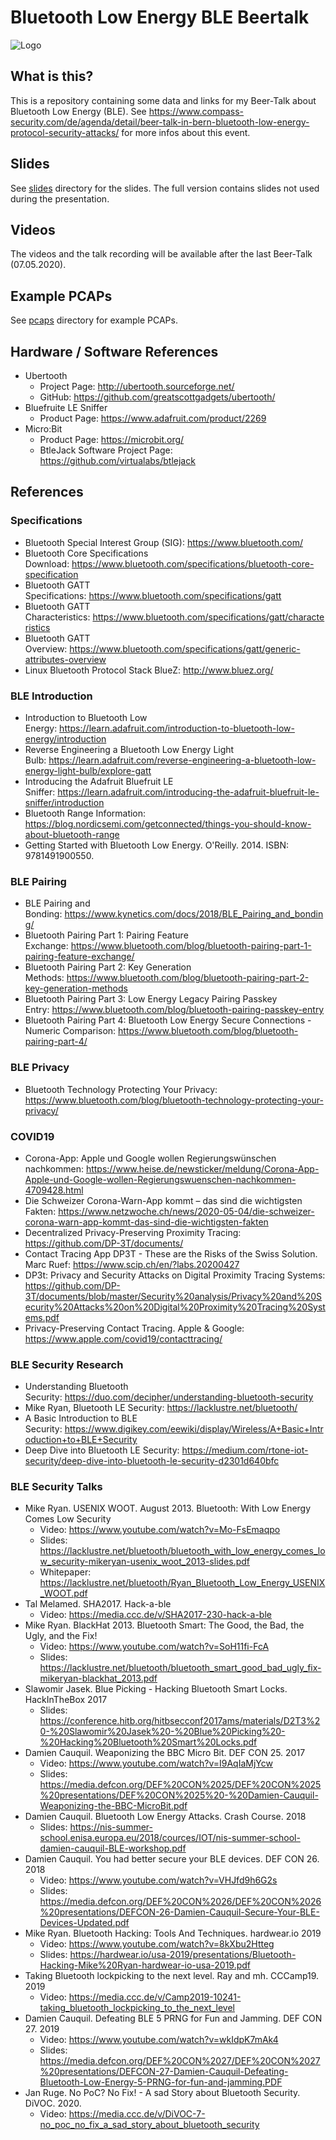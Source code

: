 # Bluetooth Low Energy BLE Beertalk

![Logo](logo.png)

## What is this?

This is a repository containing some data and links for my Beer-Talk about Bluetooth Low Energy (BLE).
See https://www.compass-security.com/de/agenda/detail/beer-talk-in-bern-bluetooth-low-energy-protocol-security-attacks/ for more infos about this event.

## Slides

See [slides](./slides) directory for the slides. The full version contains
slides not used during the presentation.

## Videos

The videos and the talk recording will be available after the last Beer-Talk (07.05.2020).

## Example PCAPs

See [pcaps](./pcaps) directory for example PCAPs.

## Hardware / Software References

- Ubertooth
  - Project Page: http://ubertooth.sourceforge.net/
  - GitHub: https://github.com/greatscottgadgets/ubertooth/
- Bluefruite LE Sniffer
  - Product Page: https://www.adafruit.com/product/2269
- Micro:Bit
  - Product Page: https://microbit.org/
  - BtleJack Software Project Page: https://github.com/virtualabs/btlejack

## References

### Specifications

* Bluetooth Special Interest Group (SIG): https://www.bluetooth.com/
* Bluetooth Core Specifications Download: https://www.bluetooth.com/specifications/bluetooth-core-specification
* Bluetooth GATT Specifications: https://www.bluetooth.com/specifications/gatt
* Bluetooth GATT Characteristics: https://www.bluetooth.com/specifications/gatt/characteristics
* Bluetooth GATT Overview: https://www.bluetooth.com/specifications/gatt/generic-attributes-overview
* Linux Bluetooth Protocol Stack BlueZ: http://www.bluez.org/

### BLE Introduction

* Introduction to Bluetooth Low Energy: https://learn.adafruit.com/introduction-to-bluetooth-low-energy/introduction
* Reverse Engineering a Bluetooth Low Energy Light Bulb: https://learn.adafruit.com/reverse-engineering-a-bluetooth-low-energy-light-bulb/explore-gatt
* Introducing the Adafruit Bluefruit LE Sniffer: https://learn.adafruit.com/introducing-the-adafruit-bluefruit-le-sniffer/introduction
* Bluetooth Range Information: https://blog.nordicsemi.com/getconnected/things-you-should-know-about-bluetooth-range
* Getting Started with Bluetooth Low Energy. O'Reilly. 2014. ISBN: 9781491900550.

### BLE Pairing

* BLE Pairing and Bonding: https://www.kynetics.com/docs/2018/BLE_Pairing_and_bonding/
* Bluetooth Pairing Part 1: Pairing Feature Exchange: https://www.bluetooth.com/blog/bluetooth-pairing-part-1-pairing-feature-exchange/
* Bluetooth Pairing Part 2: Key Generation Methods: https://www.bluetooth.com/blog/bluetooth-pairing-part-2-key-generation-methods
* Bluetooth Pairing Part 3: Low Energy Legacy Pairing Passkey Entry: https://www.bluetooth.com/blog/bluetooth-pairing-passkey-entry
* Bluetooth Pairing Part 4: Bluetooth Low Energy Secure Connections - Numeric Comparison: https://www.bluetooth.com/blog/bluetooth-pairing-part-4/

### BLE Privacy

* Bluetooth Technology Protecting Your Privacy: https://www.bluetooth.com/blog/bluetooth-technology-protecting-your-privacy/

### COVID19

* Corona-App: Apple und Google wollen Regierungswünschen nachkommen: https://www.heise.de/newsticker/meldung/Corona-App-Apple-und-Google-wollen-Regierungswuenschen-nachkommen-4709428.html
* Die Schweizer Corona-Warn-App kommt – das sind die wichtigsten Fakten: https://www.netzwoche.ch/news/2020-05-04/die-schweizer-corona-warn-app-kommt-das-sind-die-wichtigsten-fakten
* Decentralized Privacy-Preserving Proximity Tracing: https://github.com/DP-3T/documents/
* Contact Tracing App DP3T - These are the Risks of the Swiss Solution. Marc Ruef: https://www.scip.ch/en/?labs.20200427
* DP3t: Privacy and Security Attacks on Digital Proximity Tracing Systems:
  https://github.com/DP-3T/documents/blob/master/Security%20analysis/Privacy%20and%20Security%20Attacks%20on%20Digital%20Proximity%20Tracing%20Systems.pdf
* Privacy-Preserving Contact Tracing. Apple & Google: https://www.apple.com/covid19/contacttracing/

### BLE Security Research

* Understanding Bluetooth Security: https://duo.com/decipher/understanding-bluetooth-security
* Mike Ryan, Bluetooth LE Security: https://lacklustre.net/bluetooth/
* A Basic Introduction to BLE Security: https://www.digikey.com/eewiki/display/Wireless/A+Basic+Introduction+to+BLE+Security
* Deep Dive into Bluetooth LE Security: https://medium.com/rtone-iot-security/deep-dive-into-bluetooth-le-security-d2301d640bfc

### BLE Security Talks

* Mike Ryan. USENIX WOOT. August 2013. Bluetooth: With Low Energy Comes Low Security
  * Video: https://www.youtube.com/watch?v=Mo-FsEmaqpo
  * Slides: https://lacklustre.net/bluetooth/bluetooth_with_low_energy_comes_low_security-mikeryan-usenix_woot_2013-slides.pdf
  * Whitepaper: https://lacklustre.net/bluetooth/Ryan_Bluetooth_Low_Energy_USENIX_WOOT.pdf
* Tal Melamed. SHA2017. Hack-a-ble
  * Video: https://media.ccc.de/v/SHA2017-230-hack-a-ble
* Mike Ryan. BlackHat 2013. Bluetooth Smart: The Good, the Bad, the Ugly, and the Fix!
  * Video: https://www.youtube.com/watch?v=SoH11fi-FcA
  * Slides: https://lacklustre.net/bluetooth/bluetooth_smart_good_bad_ugly_fix-mikeryan-blackhat_2013.pdf
* Slawomir Jasek. Blue Picking - Hacking Bluetooth Smart Locks. HackInTheBox 2017
  * Slides: https://conference.hitb.org/hitbsecconf2017ams/materials/D2T3%20-%20Slawomir%20Jasek%20-%20Blue%20Picking%20-%20Hacking%20Bluetooth%20Smart%20Locks.pdf
* Damien Cauquil. Weaponizing the BBC Micro Bit. DEF CON 25. 2017
  * Video: https://www.youtube.com/watch?v=I9AqIaMjYcw
  * Slides: https://media.defcon.org/DEF%20CON%2025/DEF%20CON%2025%20presentations/DEF%20CON%2025%20-%20Damien-Cauquil-Weaponizing-the-BBC-MicroBit.pdf
* Damien Cauquil. Bluetooth Low Energy Attacks. Crash Course. 2018
  * Slides: https://nis-summer-school.enisa.europa.eu/2018/cources/IOT/nis-summer-school-damien-cauquil-BLE-workshop.pdf
* Damien Cauquil. You had better secure your BLE devices. DEF CON 26. 2018
  * Video: https://www.youtube.com/watch?v=VHJfd9h6G2s
  * Slides: https://media.defcon.org/DEF%20CON%2026/DEF%20CON%2026%20presentations/DEFCON-26-Damien-Cauquil-Secure-Your-BLE-Devices-Updated.pdf
* Mike Ryan. Bluetooth Hacking: Tools And Techniques. hardwear.io 2019
  * Video: https://www.youtube.com/watch?v=8kXbu2Htteg
  * Slides: https://hardwear.io/usa-2019/presentations/Bluetooth-Hacking-Mike%20Ryan-hardwear-io-usa-2019.pdf
* Taking Bluetooth lockpicking to the next level. Ray and mh. CCCamp19. 2019
  * Video: https://media.ccc.de/v/Camp2019-10241-taking_bluetooth_lockpicking_to_the_next_level
* Damien Cauquil. Defeating BLE 5 PRNG for Fun and Jamming. DEF CON 27. 2019
  * Video: https://www.youtube.com/watch?v=wkIdpK7mAk4
  * Slides: https://media.defcon.org/DEF%20CON%2027/DEF%20CON%2027%20presentations/DEFCON-27-Damien-Cauquil-Defeating-Bluetooth-Low-Energy-5-PRNG-for-fun-and-jamming.PDF
* Jan Ruge. No PoC? No Fix! - A sad Story about Bluetooth Security. DiVOC. 2020.
  * Video: https://media.ccc.de/v/DiVOC-7-no_poc_no_fix_a_sad_story_about_bluetooth_security
